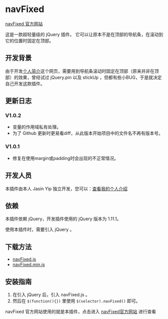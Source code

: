 # navFixed 
 
[navFixed 官方网站](http://navFixed.jasinyip.com/)

这是一款超轻量级的 jQuery 插件。 它可以让原本不是在顶部的导航条，在滚动到它的位置时固定在顶部。

## 开发背景

由于开发[个人简介](<http://jasinyip.com/resume>)这个网页，需要用到导航条滚动时固定在顶部（原来并非在顶部）的效果，曾经试过
jQuery.pin 以及 stickUp ，但都有些小BUG，于是就决定自己开发这款插件。

## 更新日志

### V1.0.2

- 变量的作用域私有处理。
- 为了 Github 更新时更易看diff，从此版本开始项目中的文件名不再有版本号。

### V1.0.1

- 修复在使用margin或padding时会出现的不正常情况。

## 开发人员

本插件由本人 Jasin Yip 独立开发，您可以：[查看我的个人介绍](http://resume.jasinyip.com)

## 依赖

本插件依赖 jQuery，开发插件使用的 jQuery 版本为 1.11.1。

使用本插件时，需要引入 jQuery 。

## 下载方法

- [navFixed.js](http://navfixed.jasinyip.com/navFixed.js) 
- [navFixed.min.js](http://navFixed.jasinyip.com/navFixed.min.js)

## 安装指南

1. 在引入 jQuery 后，引入 navFixed.js 。 
2. 然后在 `$(function(){})` 里使用 `$(selector).navFixed()` 即可。

navFixed 官方网站使用的就是本插件，点击进入 [navFixed官方网站](http://navFixed.jasinyip.com/) 进行查看
